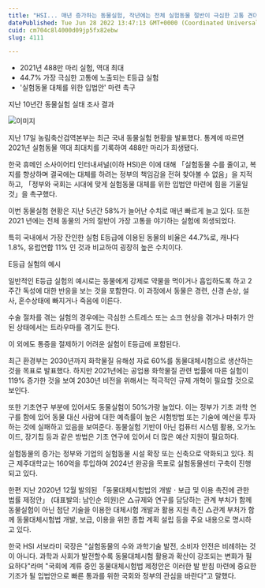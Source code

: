 ```yaml
---
title: "HSI... 매년 증가하는 동물실험, 작년에는 전체 실험동물 절반이 극심한 고통 견뎌"
datePublished: Tue Jun 28 2022 13:47:13 GMT+0000 (Coordinated Universal Time)
cuid: cm704c8l4000d09jp5fx82ebw
slug: 4111

---
```



- 2021년 488만 마리 실험, 역대 최대
- 44.7% 가장 극심한 고통에 노출되는 E등급 실험
- '실험동물 대체를 위한 입법안' 마련 촉구

지난 10년간 동물실험 실태 조사 결과

![이미지](https://cdn.hashnode.com/res/hashnode/image/upload/v1739256373353/1d3f7d80-eb39-46ca-9fec-aceddb421448.png)

지난 17일 농림축산검역본부는 최근 국내 동물실험 현황을 발표했다. 통계에 따르면 2021년 실험동물 역대 최대치를 기록하여 488만 마리가 희생됐다.

한국 휴메인 소사이어티 인터내셔널(이하 HSI)은 이에 대해 「실험동물 수를 줄이고, 복지를 향상하며 결국에는 대체를 하려는 정부의 책임감을 전혀 찾아볼 수 없음」을 지적하고, 「정부와 국회는 시대에 맞게 실험동물 대체를 위한 입법안 마련에 힘을 기울일 것」을 촉구했다.

이번 동물실험 현황은 지난 5년간 58%가 늘어난 수치로 매년 빠르게 늘고 있다. 또한 2021 년에는 전체 동물의 거의 절반이 가장 고통을 야기하는 실험에 희생되었다.

특히 국내에서 가장 잔인한 실험 E등급에 이용된 동물의 비율은 44.7%로, 캐나다 1.8%, 유럽연합 11% 인 것과 비교하여 굉장히 높은 수치이다.

E등급 실험의 예시

일반적인 E등급 실험의 예시로는 동물에게 강제로 약물을 먹이거나 흡입하도록 하고 2주간 독성에 대한 반응을 보는 것을 포함한다. 이 과정에서 동물은 경련, 신경 손상, 설사, 혼수상태에 빠지거나 죽음에 이른다.

수술 절차를 겪는 실험의 경우에는 극심한 스트레스 또는 쇼크 현상을 겪거나 마취가 안 된 상태에서는 트라우마를 겪기도 한다.

이 외에도 통증을 절제하기 어려운 실험이 E등급에 포함된다.

최근 환경부는 2030년까지 화학물질 유해성 자료 60%를 동물대체시험으로 생산하는 것을 목표로 발표했다. 하지만 2021년에는 공업용 화학물질 관련 법률에 따른 실험이 119% 증가한 것을 보여 2030년 비전을 위해서는 적극적인 규제 개혁이 필요할 것으로 보인다.

또한 기초연구 부분에 있어서도 동물실험이 50%가량 늘었다. 이는 정부가 기초 과학 연구를 함에 있어 동물 대신 사람에 대한 예측률이 높은 시험방법 또는 기술에 예산을 투자하는 것에 실패하고 있음을 보여준다. 동물실험 기반이 아닌 컴퓨터 시스템 활용, 오가노이드, 장기칩 등과 같은 방법은 기초 연구에 있어서 더 많은 예산 지원이 필요하다.

실험동물의 증가는 정부와 기업의 실험동물 시설 확장 또는 신축으로 악화되고 있다. 최근 제주대학교는 160억을 투입하여 2024년 완공을 목표로 실험동물센터 구축이 진행되고 있다.

한편 지난 2020년 12월 발의된 「동물대체시험법의 개발ㆍ보급 및 이용 촉진에 관한 법률 제정안」 (대표발의: 남인순 의원)은 △규제와 연구를 담당하는 관계 부처가 함께 동물실험이 아닌 첨단 기술을 이용한 대체시험 개발과 활용 지원 촉진 △관계 부처가 함께 동물대체시험법 개발, 보급, 이용을 위한 종합 계획 설립 등을 주요 내용으로 명시하고 있다.

한국 HSI 서보라미 국장은 "실험동물의 수와 과학기술 발전, 소비자 안전은 비례하는 것이 아니다. 과학과 사회가 발전할수록 동물대체시험 활용과 확산이 강조되는 변화가 필요하다"라며 "국회에 계류 중인 동물대체시험법 제정안은 이러한 발 받침 마련에 중요한 기조가 될 입법안으로 빠른 통과를 위한 국회와 정부의 관심을 바란다"고 말했다.